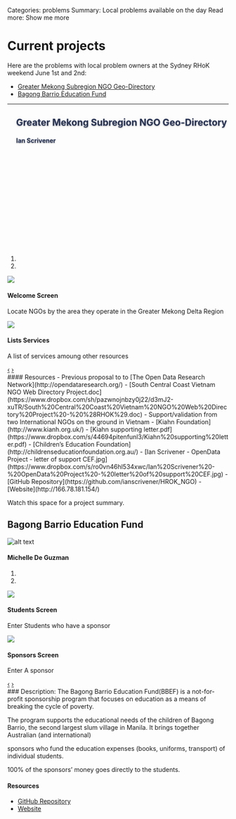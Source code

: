 Categories: problems
Summary: Local problems available on the day
Read more: Show me more

# Current projects

Here are the problems with local problem owners at the Sydney RHoK weekend June 1st and 2nd:

- [Greater Mekong Subregion NGO Geo-Directory](#gms-directory)
- [Bagong Barrio Education Fund](#bbef)

------
<div style="
height: 300px;
width: 900px;
background: url(/images/Greater-Mekong-Delta-NGO-Geo-Directory.png) no-repeat center center; color: #263255;
text-align: left;
padding-left: 20px;
text-shadow: 0 1px 3px rgba(0,0,0,.4), 0 0 30px rgba(0,0,0,.075);">
  <h2><a id="gms-directory"></a>Greater Mekong Subregion NGO Geo-Directory</h2>
  <h4>Ian Scrivener</h4>
</div>

<div id="ngod-carousel" class="carousel slide span8 pull-left">
  <ol class="carousel-indicators">
    <li data-target="#ngod-carousel" data-slide-to="0" class="active"></li>
    <li data-target="#ngod-carousel" data-slide-to="1"></li>
  </ol>
  <!-- Carousel items -->
  <div class="carousel-inner">
    <div class="active item">
        <img src="/images/ngod_screenshot_01.png" />
        <div class="carousel-caption">
          <h4>Welcome Screen</h4>
          <p>Locate NGOs by the area they operate in the Greater Mekong Delta Region</p>
        </div>
    </div>
    <div class="item">
        <img src="/images/ngod_screenshot_02.png" />
        <div class="carousel-caption">
          <h4>Lists Services</h4>
          <p>A list of services amoung other resources</p>
        </div>
    </div>
  </div>
  <!-- Carousel nav -->
  <a class="carousel-control left" href="#ngod-carousel" data-slide="prev">&lsaquo;</a>
  <a class="carousel-control right" href="#ngod-carousel" data-slide="next">&rsaquo;</a>
</div>
#### Resources
- Previous proposal to to [The Open Data Research Network](http://opendataresearch.org/)
  - [South Central Coast Vietnam NGO Web Directory Project.doc](https://www.dropbox.com/sh/pazwnojnbzy0j22/d3mJ2-xuTR/South%20Central%20Coast%20Vietnam%20NGO%20Web%20Directory%20Project%20-%20%28RHOK%29.doc) 
- Support/validation from two International NGOs on the ground in Vietnam
  - [Kiahn Foundation](http://www.kianh.org.uk/) - [Kiahn supporting letter.pdf](https://www.dropbox.com/s/44694pitenfunl3/Kiahn%20supporting%20letter.pdf)
  - [Children’s Education Foundation](http://childrenseducationfoundation.org.au/) - [Ian Scrivener - OpenData Project - letter of support CEF.jpg](https://www.dropbox.com/s/ro0vn46hl534xwc/Ian%20Scrivener%20-%20OpenData%20Project%20-%20letter%20of%20support%20CEF.jpg)
 - [GitHub Repository](https://github.com/ianscrivener/HROK_NGO)
 - [Website](http://166.78.181.154/)

Watch this space for a project summary.
<p style="clear:both"></p>

## <a id="bbef"></a> Bagong Barrio Education Fund
![alt text](http://www.bbef.org.au/images/homeheaderimage.gif "BBEF logo")
#### Michelle De Guzman
<div id="bbef-carousel" class="carousel slide span8 pull-right">
  <ol class="carousel-indicators">
    <li data-target="#bbef-carousel" data-slide-to="0" class="active"></li>
    <li data-target="#bbef-carousel" data-slide-to="1"></li>
  </ol>
  <!-- Carousel items -->
  <div class="carousel-inner">
    <div class="active item">
        <img src="/images/bbef_screenshot_01.png" />
        <div class="carousel-caption">
          <h4>Students Screen</h4>
          <p>Enter Students who have a sponsor</p>
        </div>
    </div>
    <div class="item">
        <img src="/images/bbef_screenshot_02.png" />
        <div class="carousel-caption">
          <h4>Sponsors Screen</h4>
          <p>Enter A sponsor</p>
        </div>
    </div>
  </div>
  <!-- Carousel nav -->
  <a class="carousel-control left" href="#bbef-carousel" data-slide="prev">&lsaquo;</a>
  <a class="carousel-control right" href="#bbef-carousel" data-slide="next">&rsaquo;</a>
</div>
### Description:
The Bagong Barrio Education Fund(BBEF) is a not-for-profit sponsorship program that focuses on education as a means of breaking the cycle of poverty.

The program supports the educational needs of the children of Bagong Barrio, the second largest slum village in Manila. It brings together Australian (and international) 

sponsors who fund the education expenses (books, uniforms, transport) of individual students.

100% of the sponsors’ money goes directly to the students.

#### Resources
- [GitHub Repository](https://github.com/mndeguzman/BBEF)
- [Website](http://bbef2.herokuapp.com/)
<p style="clear:both"></p>











